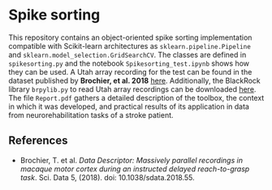 # Spike sorting
This repository contains an object-oriented spike sorting implementation compatible with Scikit-learn architectures as `sklearn.pipeline.Pipeline` and `sklearn.model_selection.GridSearchCV`. The classes are defined in `spikesorting.py` and the notebook `Spikesorting_test.ipynb` shows how they can  be used. A Utah array recording for the test can be found in the dataset published by **Brochier, et al. 2018** [here](https://gin.g-node.org/INT/multielectrode_grasp). Additionally, the BlackRock library `brpylib.py` to read Utah array recordings can be downloaded [here](https://www.blackrockmicro.com/wp-content/software/brPY.zip). The file `Report.pdf` gathers a detailed description of the toolbox, the context in which it was developed, and practical results of its application in data from neurorehabilitation tasks of a stroke patient.
## References
* Brochier, T. et al. *Data Descriptor: Massively parallel recordings in macaque motor cortex during an instructed delayed reach-to-grasp task*. Sci. Data 5, (2018). doi: 10.1038/sdata.2018.55.
